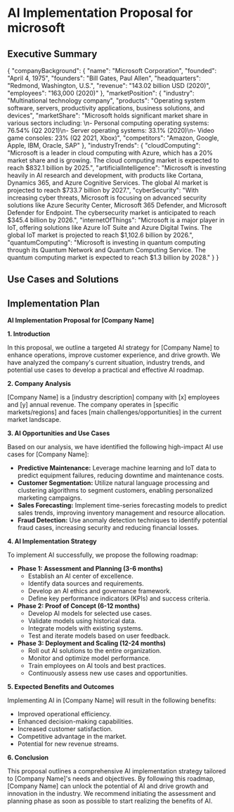 # AI Implementation Proposal for microsoft

## Executive Summary
{
  "companyBackground": {
    "name": "Microsoft Corporation",
    "founded": "April 4, 1975",
    "founders": "Bill Gates, Paul Allen",
    "headquarters": "Redmond, Washington, U.S.",
    "revenue": "143.02 billion USD (2020)",
    "employees": "163,000 (2020)"
  },
  "marketPosition": {
    "industry": "Multinational technology company",
    "products": "Operating system software, servers, productivity applications, business solutions, and devices",
    "marketShare": "Microsoft holds significant market share in various sectors including: \n- Personal computing operating systems: 76.54% (Q2 2021)\n- Server operating systems: 33.1% (2020)\n- Video game consoles: 23% (Q2 2021, Xbox)",
    "competitors": "Amazon, Google, Apple, IBM, Oracle, SAP"
  },
  "industryTrends": {
    "cloudComputing": "Microsoft is a leader in cloud computing with Azure, which has a 20% market share and is growing. The cloud computing market is expected to reach $832.1 billion by 2025.",
    "artificialIntelligence": "Microsoft is investing heavily in AI research and development, with products like Cortana, Dynamics 365, and Azure Cognitive Services. The global AI market is projected to reach $733.7 billion by 2027.",
    "cyberSecurity": "With increasing cyber threats, Microsoft is focusing on advanced security solutions like Azure Security Center, Microsoft 365 Defender, and Microsoft Defender for Endpoint. The cybersecurity market is anticipated to reach $345.4 billion by 2026.",
    "internetOfThings": "Microsoft is a major player in IoT, offering solutions like Azure IoT Suite and Azure Digital Twins. The global IoT market is projected to reach $1,102.6 billion by 2026.",
    "quantumComputing": "Microsoft is investing in quantum computing through its Quantum Network and Quantum Computing Service. The quantum computing market is expected to reach $1.3 billion by 2028."
  }
}

## Use Cases and Solutions

## Implementation Plan
**AI Implementation Proposal for [Company Name]**

**1. Introduction**

In this proposal, we outline a targeted AI strategy for [Company Name] to enhance operations, improve customer experience, and drive growth. We have analyzed the company's current situation, industry trends, and potential use cases to develop a practical and effective AI roadmap.

**2. Company Analysis**

[Company Name] is a [industry description] company with [x] employees and [y] annual revenue. The company operates in [specific markets/regions] and faces [main challenges/opportunities] in the current market landscape.

**3. AI Opportunities and Use Cases**

Based on our analysis, we have identified the following high-impact AI use cases for [Company Name]:

* **Predictive Maintenance:** Leverage machine learning and IoT data to predict equipment failures, reducing downtime and maintenance costs.
* **Customer Segmentation:** Utilize natural language processing and clustering algorithms to segment customers, enabling personalized marketing campaigns.
* **Sales Forecasting:** Implement time-series forecasting models to predict sales trends, improving inventory management and resource allocation.
* **Fraud Detection:** Use anomaly detection techniques to identify potential fraud cases, increasing security and reducing financial losses.

**4. AI Implementation Strategy**

To implement AI successfully, we propose the following roadmap:

* **Phase 1: Assessment and Planning (3-6 months)**
	+ Establish an AI center of excellence.
	+ Identify data sources and requirements.
	+ Develop an AI ethics and governance framework.
	+ Define key performance indicators (KPIs) and success criteria.
* **Phase 2: Proof of Concept (6-12 months)**
	+ Develop AI models for selected use cases.
	+ Validate models using historical data.
	+ Integrate models with existing systems.
	+ Test and iterate models based on user feedback.
* **Phase 3: Deployment and Scaling (12-24 months)**
	+ Roll out AI solutions to the entire organization.
	+ Monitor and optimize model performance.
	+ Train employees on AI tools and best practices.
	+ Continuously assess new use cases and opportunities.

**5. Expected Benefits and Outcomes**

Implementing AI in [Company Name] will result in the following benefits:

* Improved operational efficiency.
* Enhanced decision-making capabilities.
* Increased customer satisfaction.
* Competitive advantage in the market.
* Potential for new revenue streams.

**6. Conclusion**

This proposal outlines a comprehensive AI implementation strategy tailored to [Company Name]'s needs and objectives. By following this roadmap, [Company Name] can unlock the potential of AI and drive growth and innovation in the industry. We recommend initiating the assessment and planning phase as soon as possible to start realizing the benefits of AI.